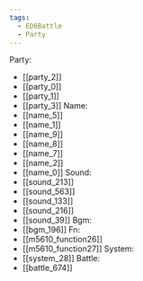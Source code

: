 ```yaml
---
tags:
  - ED6Battle
  - Party
---
```

Party:
- [[party_2]]
- [[party_0]]
- [[party_1]]
- [[party_3]]
Name:
- [[name_5]]
- [[name_1]]
- [[name_9]]
- [[name_8]]
- [[name_7]]
- [[name_2]]
- [[name_0]]
Sound:
- [[sound_213]]
- [[sound_563]]
- [[sound_133]]
- [[sound_216]]
- [[sound_39]]
Bgm:
- [[bgm_196]]
Fn:
- [[m5610_function26]]
- [[m5610_function27]]
System:
- [[system_28]]
Battle:
- [[battle_674]]
